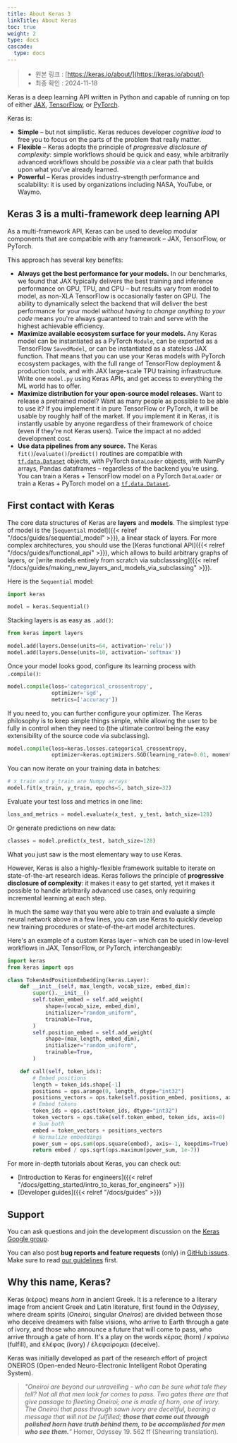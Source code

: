 ```yaml
---
title: About Keras 3
linkTitle: About Keras
toc: true
weight: 2
type: docs
cascade:
  type: docs
---
```


> - 원본 링크 : [https://keras.io/about/](https://keras.io/about/)
> - 최종 확인 : 2024-11-18

Keras is a deep learning API written in Python and capable of running on top of either [JAX](https://jax.readthedocs.io/), [TensorFlow](https://github.com/tensorflow/tensorflow), or [PyTorch](https://pytorch.org/).

Keras is:

- **Simple** – but not simplistic. Keras reduces developer _cognitive load_ to free you to focus on the parts of the problem that really matter.
- **Flexible** – Keras adopts the principle of _progressive disclosure of complexity_: simple workflows should be quick and easy, while arbitrarily advanced workflows should be _possible_ via a clear path that builds upon what you've already learned.
- **Powerful** – Keras provides industry-strength performance and scalability: it is used by organizations including NASA, YouTube, or Waymo.

## Keras 3 is a multi-framework deep learning API

As a multi-framework API, Keras can be used to develop modular components that are compatible with any framework – JAX, TensorFlow, or PyTorch.

This approach has several key benefits:

- **Always get the best performance for your models.** In our benchmarks, we found that JAX typically delivers the best training and inference performance on GPU, TPU, and CPU – but results vary from model to model, as non-XLA TensorFlow is occasionally faster on GPU. The ability to dynamically select the backend that will deliver the best performance for your model _without having to change anything to your code_ means you're always guaranteed to train and serve with the highest achievable efficiency.
- **Maximize available ecosystem surface for your models.** Any Keras model can be instantiated as a PyTorch `Module`, can be exported as a TensorFlow `SavedModel`, or can be instantiated as a stateless JAX function. That means that you can use your Keras models with PyTorch ecosystem packages, with the full range of TensorFlow deployment & production tools, and with JAX large-scale TPU training infrastructure. Write one `model.py` using Keras APIs, and get access to everything the ML world has to offer.
- **Maximize distribution for your open-source model releases.** Want to release a pretrained model? Want as many people as possible to be able to use it? If you implement it in pure TensorFlow or PyTorch, it will be usable by roughly half of the market. If you implement it in Keras, it is instantly usable by anyone regardless of their framework of choice (even if they're not Keras users). Twice the impact at no added development cost.
- **Use data pipelines from any source.** The Keras `fit()`/`evaluate()`/`predict()` routines are compatible with [`tf.data.Dataset`](https://www.tensorflow.org/api_docs/python/tf/data/Dataset) objects, with PyTorch `DataLoader` objects, with NumPy arrays, Pandas dataframes – regardless of the backend you're using. You can train a Keras + TensorFlow model on a PyTorch `DataLoader` or train a Keras + PyTorch model on a [`tf.data.Dataset`](https://www.tensorflow.org/api_docs/python/tf/data/Dataset).

## First contact with Keras

The core data structures of Keras are **layers** and **models**. The simplest type of model is the [`Sequential` model]({{< relref "/docs/guides/sequential_model" >}}), a linear stack of layers. For more complex architectures, you should use the [Keras functional API]({{< relref "/docs/guides/functional_api" >}}), which allows to build arbitrary graphs of layers, or [write models entirely from scratch via subclasssing]({{< relref "/docs/guides/making_new_layers_and_models_via_subclassing" >}}).

Here is the `Sequential` model:

```python
import keras

model = keras.Sequential()
```

Stacking layers is as easy as `.add()`:

```python
from keras import layers

model.add(layers.Dense(units=64, activation='relu'))
model.add(layers.Dense(units=10, activation='softmax'))
```

Once your model looks good, configure its learning process with `.compile()`:

```python
model.compile(loss='categorical_crossentropy',
              optimizer='sgd',
              metrics=['accuracy'])
```

If you need to, you can further configure your optimizer. The Keras philosophy is to keep simple things simple, while allowing the user to be fully in control when they need to (the ultimate control being the easy extensibility of the source code via subclassing).

```python
model.compile(loss=keras.losses.categorical_crossentropy,
              optimizer=keras.optimizers.SGD(learning_rate=0.01, momentum=0.9, nesterov=True))
```

You can now iterate on your training data in batches:

```python
# x_train and y_train are Numpy arrays
model.fit(x_train, y_train, epochs=5, batch_size=32)
```

Evaluate your test loss and metrics in one line:

```python
loss_and_metrics = model.evaluate(x_test, y_test, batch_size=128)
```

Or generate predictions on new data:

```python
classes = model.predict(x_test, batch_size=128)
```

What you just saw is the most elementary way to use Keras.

However, Keras is also a highly-flexible framework suitable to iterate on state-of-the-art research ideas. Keras follows the principle of **progressive disclosure of complexity**: it makes it easy to get started, yet it makes it possible to handle arbitrarily advanced use cases, only requiring incremental learning at each step.

In much the same way that you were able to train and evaluate a simple neural network above in a few lines, you can use Keras to quickly develop new training procedures or state-of-the-art model architectures.

Here's an example of a custom Keras layer – which can be used in low-level workflows in JAX, TensorFlow, or PyTorch, interchangeably:

```python
import keras
from keras import ops

class TokenAndPositionEmbedding(keras.Layer):
    def __init__(self, max_length, vocab_size, embed_dim):
        super().__init__()
        self.token_embed = self.add_weight(
            shape=(vocab_size, embed_dim),
            initializer="random_uniform",
            trainable=True,
        )
        self.position_embed = self.add_weight(
            shape=(max_length, embed_dim),
            initializer="random_uniform",
            trainable=True,
        )

    def call(self, token_ids):
        # Embed positions
        length = token_ids.shape[-1]
        positions = ops.arange(0, length, dtype="int32")
        positions_vectors = ops.take(self.position_embed, positions, axis=0)
        # Embed tokens
        token_ids = ops.cast(token_ids, dtype="int32")
        token_vectors = ops.take(self.token_embed, token_ids, axis=0)
        # Sum both
        embed = token_vectors + positions_vectors
        # Normalize embeddings
        power_sum = ops.sum(ops.square(embed), axis=-1, keepdims=True)
        return embed / ops.sqrt(ops.maximum(power_sum, 1e-7))
```

For more in-depth tutorials about Keras, you can check out:

- [Introduction to Keras for engineers]({{< relref "/docs/getting_started/intro_to_keras_for_engineers" >}})
- [Developer guides]({{< relref "/docs/guides" >}})

## Support

You can ask questions and join the development discussion on the [Keras Google group](https://groups.google.com/forum/#!forum/keras-users).

You can also post **bug reports and feature requests** (only) in [GitHub issues](https://github.com/keras-team/keras/issues). Make sure to read [our guidelines](https://github.com/keras-team/keras-io/blob/master/templates/contributing.md) first.

## Why this name, Keras?

Keras (κέρας) means _horn_ in ancient Greek. It is a reference to a literary image from ancient Greek and Latin literature, first found in the _Odyssey_, where dream spirits (_Oneiroi_, singular _Oneiros_) are divided between those who deceive dreamers with false visions, who arrive to Earth through a gate of ivory, and those who announce a future that will come to pass, who arrive through a gate of horn. It's a play on the words κέρας (horn) / κραίνω (fulfill), and ἐλέφας (ivory) / ἐλεφαίρομαι (deceive).

Keras was initially developed as part of the research effort of project ONEIROS (Open-ended Neuro-Electronic Intelligent Robot Operating System).

> _"Oneiroi are beyond our unravelling - who can be sure what tale they tell? Not all that men look for comes to pass. Two gates there are that give passage to fleeting Oneiroi; one is made of horn, one of ivory. The Oneiroi that pass through sawn ivory are deceitful, bearing a message that will not be fulfilled; **those that come out through polished horn have truth behind them, to be accomplished for men who see them.**"_ Homer, Odyssey 19. 562 ff (Shewring translation).
